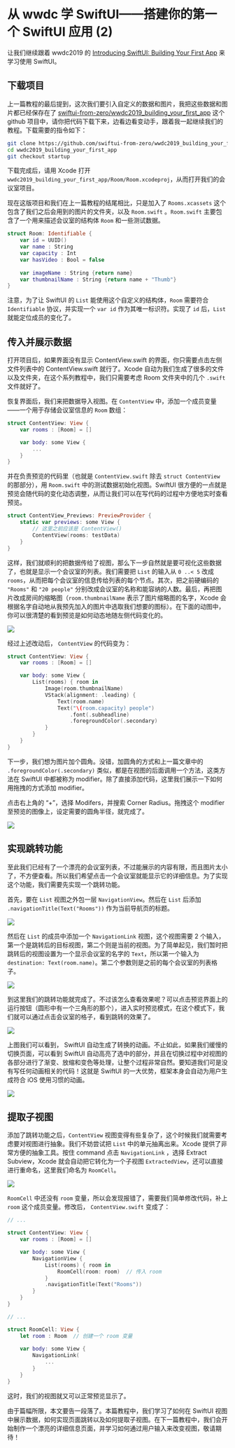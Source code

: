 # 从 wwdc 学 SwiftUI——搭建你的第一个 SwiftUI 应用 (2)

让我们继续跟着 wwdc2019 的 [Introducing SwiftUI: Building Your First App](https://developer.apple.com/videos/play/wwdc2019/204/) 来学习使用 SwiftUI。

## 下载项目

上一篇教程的最后提到，这次我们要引入自定义的数据和图片，我把这些数据和图片都已经保存在了 [swiftui-from-zero/wwdc2019_building_your_first_app](https://github.com/swiftui-from-zero/wwdc2019_building_your_first_app) 这个 github 项目中，请你把代码下载下来，边看边看变动手，跟着我一起继续我们的教程。下载需要的指令如下：

```bash
git clone https://github.com/swiftui-from-zero/wwdc2019_building_your_first_app.git
cd wwdc2019_building_your_first_app
git checkout startup
```

下载完成后，请用 Xcode 打开 `wwdc2019_building_your_first_app/Room/Room.xcodeproj`，从而打开我们的会议室项目。

现在这版项目和我们在上一篇教程的结尾相比，只是加入了 `Rooms.xcassets` 这个包含了我们之后会用到的图片的文件夹，以及 `Room.swift` 。`Room.swift` 主要包含了一个用来描述会议室的结构体 `Room` 和一些测试数据。

```swift
struct Room: Identifiable {
    var id = UUID()
    var name : String
    var capacity : Int
    var hasVideo : Bool = false
    
    var imageName : String {return name}
    var thumbnailName : String {return name + "Thumb"}
}
```

注意，为了让 SwiftUI 的 `List` 能使用这个自定义的结构体，`Room` 需要符合 `Identifiable` 协议，并实现一个 `var id` 作为其唯一标识符。实现了 `id` 后，`List` 就能定位成员的变化了。

## 传入并展示数据

打开项目后，如果界面没有显示 ContentView.swift 的界面，你只需要点击左侧文件列表中的 ContentView.swift 就行了。Xcode 自动为我们生成了很多的文件以及文件夹，在这个系列教程中，我们只需要考虑 Room 文件夹中的几个 `.swift` 文件就好了。

恢复界面后，我们来把数据导入视图。在 `ContentView` 中，添加一个成员变量——一个用于存储会议室信息的 `Room` 数组：

```swift
struct ContentView: View {
    var rooms : [Room] = []

    var body: some View {
        ...
    }
}
```

并在负责预览的代码里（也就是 `ContentView.swift` 除去 `struct ContentView` 的那部分），用 `Room.swift` 中的测试数据初始化视图。SwiftUI 很方便的一点就是预览会随代码的变化动态调整，从而让我们可以在写代码的过程中方便地实时查看预览。

```swift
struct ContentView_Previews: PreviewProvider {
    static var previews: some View {
        // 这里之前应该是 ContentView()
        ContentView(rooms: testData)
    }
}
```

这样，我们就顺利的把数据传给了视图，那么下一步自然就是要可视化这些数据了，也就是显示一个会议室的列表。我们需要把 `List` 的输入从 `0 ..< 5` 改成 `rooms`，从而把每个会议室的信息传给列表的每个节点。其次，把之前硬编码的 `"Rooms"` 和 `"20 people"`  分别改成会议室的名称和能容纳的人数。最后，再把图片改成房间的缩略图（`room.thumbnailName` 表示了图片缩略图的名字，Xcode 会根据名字自动地从我预先加入的图片中选取我们想要的图标）。在下面的动图中，你可以很清楚的看到预览是如何动态地随左侧代码变化的。

<img src="img/1_gif1.gif"/>

经过上述改动后， `ContentView` 的代码变为：

```swift
struct ContentView: View {
    var rooms : [Room] = []

    var body: some View {
        List(rooms) { room in
            Image(room.thumbnailName)
            VStack(alignment: .leading) {
                Text(room.name)
                Text("\(room.capacity) people")
                    .font(.subheadline)
                    .foregroundColor(.secondary)
            }
        }
    }
}
```

下一步，我们想为图片加个圆角。没错，加圆角的方式和上一篇文章中的 `.foregroundColor(.secondary)` 类似，都是在视图的后面调用一个方法，这类方法在 SwiftUI 中都被称为 modifier。除了直接添加代码，这里我们展示一下如何用拖拽的方式添加 modifier。

点击右上角的 “+”，选择 Modifers，并搜索 Corner Radius。拖拽这个 modifier 至预览的图像上，设定需要的圆角半径，就完成了。

<img src="img/1_gif2.gif"/>

## 实现跳转功能

至此我们已经有了一个漂亮的会议室列表，不过能展示的内容有限，而且图片太小了，不方便查看。所以我们希望点击一个会议室就能显示它的详细信息。为了实现这个功能，我们需要先实现一个跳转功能。

首先，要在 `List` 视图之外包一层 `NavigationView`。然后在 `List` 后添加 `.navigationTitle(Text("Rooms"))` 作为当前导航页的标题。

<img src="img/1_fig1.png"/>

然后在 `List` 的成员中添加一个 `NavigationLink` 视图，这个视图需要 2 个输入，第一个是跳转后的目标视图，第二个则是当前的视图。为了简单起见，我们暂时把跳转后的视图设置为一个显示会议室的名字的 `Text`，所以第一个输入为 `destination: Text(room.name)`。第二个参数则是之前的每个会议室的列表格子。

<img src="img/1_fig2.png"/>

到这里我们的跳转功能就完成了。不过该怎么查看效果呢？可以点击预览界面上的运行按钮（圆形中有一个三角形的那个），进入实时预览模式，在这个模式下，我们就可以通过点击会议室的格子，看到跳转的效果了。

<img src="img/1_gif3.gif"/>

上图我们可以看到， SwiftUI 自动生成了转换的动画。不止如此，如果我们缓慢的切换页面，可以看到 SwiftUI 自动高亮了选中的部分，并且在切换过程中对视图的各部分进行了渐变、放缩和变色等处理，让整个过程非常自然。要知道我们可是没有写任何动画相关的代码！这就是 SwiftUI 的一大优势，框架本身会自动为用户生成符合 iOS 使用习惯的动画。

<img src="img/1_gif4.gif"/>

## 提取子视图

添加了跳转功能之后，`ContentView` 视图变得有些复杂了，这个时候我们就需要考虑要对视图进行抽象。我们不妨尝试把 `List` 中的单元抽离出来。Xcode 提供了非常方便的抽象工具。按住 command 点击 `NavigationLink` ，选择 Extract Subview，Xcode 就会自动把它转化为一个子视图 `ExtractedView`，还可以直接进行重命名，这里我们命名为 `RoomCell`。

<img src="img/1_gif5.gif"/>

`RoomCell` 中还没有 `room` 变量，所以会发现报错了，需要我们简单修改代码，补上 `room` 这个成员变量。修改后， `ContentView.swift` 变成了：

```swift
// ...

struct ContentView: View {
    var rooms : [Room] = []

    var body: some View {
        NavigationView {
            List(rooms) { room in
                RoomCell(room: room)  // 传入 room
            }
            .navigationTitle(Text("Rooms"))
        }
    }
}

// ...

struct RoomCell: View {
    let room : Room  // 创建一个 room 变量
    
    var body: some View {
        NavigationLink(
            ...
        }
    }
}
```

这时，我们的视图就又可以正常预览显示了。

由于篇幅所限，本文要告一段落了。本篇教程中，我们学习了如何在 SwiftUI 视图中展示数据，如何实现页面跳转以及如何提取子视图。在下一篇教程中，我们会开始制作一个漂亮的详细信息页面，并学习如何通过用户输入来改变视图，敬请期待！
